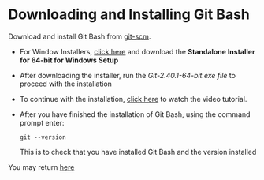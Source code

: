 # Downloading and Installing Git Bash

Download and install Git Bash from [git-scm](https://git-scm.com/downloads).

   * For Window Installers, [click here](https://git-scm.com/download/win) and download the  **Standalone Installer for 64-bit for Windows Setup**

   * After downloading the installer, run the *Git-2.40.1-64-bit.exe file* to proceed with the installation

   * To continue with the installation, [click here](./Git%20Bash%20(Windows)%20Tutorial.mkv) to watch the video tutorial.

   * After you have finished the installation of Git Bash, using the command prompt enter:
      ```
      git --version
      ```
      This is to check that you have installed Git Bash and the version installed

You may return [here](../../README.md#1-setting-up-the-pre-requisites)